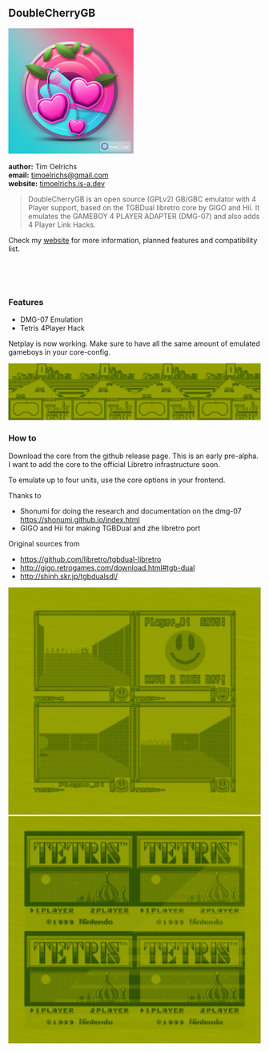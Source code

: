 ## DoubleCherryGB

<img src="/screenshots/logo.png" height="250">



**author:** Tim Oelrichs<br>
**email:** timoelrichs@gmail.com<br>
**website:** [timoelrichs.is-a.dev](https://timoelrichs.is-a.dev)<br>

> DoubleCherryGB is an open source (GPLv2) GB/GBC emulator with 4 Player support, based on the TGBDual libretro core by GIGO and Hii.
> It emulates the GAMEBOY 4 PLAYER ADAPTER (DMG-07) and also adds 4 Player Link Hacks.

Check my [website](https://timoelrichs.is-a.dev) for more information, planned features and compatibility list.

<br>
<br>
<br>

### Features

- DMG-07 Emulation
- Tetris 4Player Hack

Netplay is now working. Make sure to have all the same amount of emulated gameboys in your core-config.

![](/screenshots/F-1%20Race.png)

### How to

Download the core from the github release page. 
This is an early pre-alpha. I want to add the core to the official Libretro infrastructure soon.

To emulate up to four units, use the core options in your frontend.  

Thanks to
- Shonumi for doing the research and documentation on the dmg-07  https://shonumi.github.io/index.html
- GIGO and Hii for making TGBDual and zhe libretro port

Original sources from
- https://github.com/libretro/tgbdual-libretro
- http://gigo.retrogames.com/download.html#tgb-dual
- http://shinh.skr.jp/tgbdualsdl/


![](/screenshots/Faceball%202000.png)
![](/screenshots/Tetris.png)
